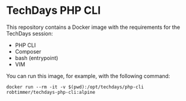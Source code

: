 # TechDays PHP CLI
This repository contains a Docker image with the requirements for the TechDays session:
- PHP CLI
- Composer
- bash (entrypoint)
- VIM

You can run this image, for example, with the following command:
```shell
docker run --rm -it -v $(pwd):/opt/techdays/php-cli robtimmer/techdays-php-cli:alpine
```

